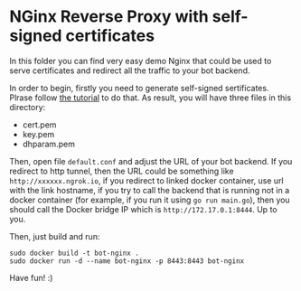 # NGinx Reverse Proxy with self-signed certificates

In this folder you can find very easy demo Nginx that could be used 
to serve certificates and redirect all the traffic to your bot backend.

In order to begin, firstly you need to generate self-signed sertificates.
Plrase follow [the tutorial](https://github.com/w32blaster/bot-tfl-next-departure/wiki) to do that.
As result, you will have three files in this directory:

* cert.pem
* key.pem
* dhparam.pem

Then, open file `default.conf` and adjust the URL of your bot backend. If you redirect to 
http tunnel, then the URL could be something like `http://xxxxxx.ngrok.io`, if you redirect
to linked docker container, use url with the link hostname, if you try to call the backend that 
is running not in a docker container (for example, if you run it using `go run main.go`), then 
you should call the Docker bridge IP which is `http://172.17.0.1:8444`. Up to you.

Then, just build and run:

```
sudo docker build -t bot-nginx .
sudo docker run -d --name bot-nginx -p 8443:8443 bot-nginx
```

Have fun! :)